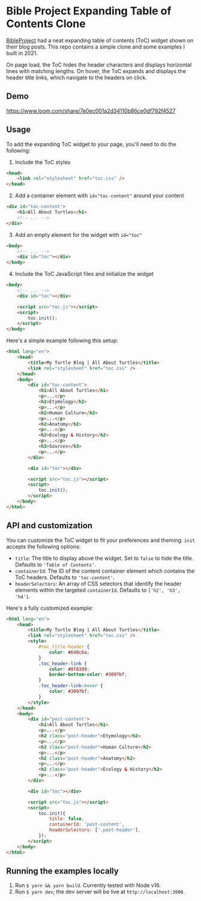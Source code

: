 # Bible Project Expanding Table of Contents Clone

[BibleProject](https://bibleproject.com/) had a neat expanding table of contents (ToC) widget shown on their blog posts. This repo contains a simple clone and some examples I built in 2021.

On page load, the ToC hides the header characters and displays horizontal lines with matching lengths. On hover, the ToC expands and displays the header title links, which navigate to the headers on click.

## Demo

https://www.loom.com/share/7e0ec001a2d34110b86ce0df792f4527

## Usage

To add the expanding ToC widget to your page, you'll need to do the following:

1. Include the ToC styles

```html
<head>
    <link rel="stylesheet" href="toc.css" />
</head>
```

2. Add a container element with `id="toc-content"` around your content

```html
<div id="toc-content">
    <h1>All About Turtles</h1>
    <!-- ... -->
</div>
```

3. Add an empty element for the widget with `id="toc"`

```html
<body>
    <!-- ... -->
    <div id="toc"></div>
</body>
```

4. Include the ToC JavaScript files and initialize the widget

```html
<body>
    <!-- ... -->
    <div id="toc"></div>

    <script src="toc.js"></script>
    <script>
        toc.init();
    </script>
</body>
```

Here's a simple example following this setup:

```html
<html lang="en">
    <head>
        <title>My Turtle Blog | All About Turtles</title>
        <link rel="stylesheet" href="toc.css" />
    </head>
    <body>
        <div id="toc-content">
            <h1>All About Turtles</h1>
            <p>...</p>
            <h2>Etymology</h2>
            <p>...</p>
            <h2>Human Culture</h2>
            <p>...</p>
            <h2>Anatomy</h2>
            <p>...</p>
            <h2>Ecology & History</h2>
            <p>...</p>
            <h3>Sources</h3>
            <p>...</p>
        </div>

        <div id="toc"></div>

        <script src="toc.js"></script>
        <script>
            toc.init();
        </script>
    </body>
</html>
```

## API and customization

You can customize the ToC widget to fit your preferences and theming. `init` accepts the following options:

-   `title`: The title to display above the widget. Set to `false` to hide the title. Defaults to `'Table of Contents'`.
-   `containerId`: The ID of the content container element which contains the ToC headers. Defaults to `'toc-content'`.
-   `headerSelectors`: An array of CSS selectors that identify the header elements within the targeted `containerId`. Defaults to `['h2', 'h3', 'h4']`.

Here's a fully customized example:

```html
<html lang="en">
    <head>
        <title>My Turtle Blog | All About Turtles</title>
        <link rel="stylesheet" href="toc.css" />
        <style>
            #toc_title-header {
                color: #648c6a;
            }
            .toc_header-link {
                color: #8f8389;
                border-bottom-color: #3097bf;
            }
            .toc_header-link:hover {
                color: #3097bf;
            }
        </style>
    </head>
    <body>
        <div id="post-content">
            <h1>All About Turtles</h1>
            <p>...</p>
            <h2 class="post-header">Etymology</h2>
            <p>...</p>
            <h2 class="post-header">Human Culture</h2>
            <p>...</p>
            <h2 class="post-header">Anatomy</h2>
            <p>...</p>
            <h2 class="post-header">Ecology & History</h2>
            <p>...</p>
        </div>

        <div id="toc"></div>

        <script src="toc.js"></script>
        <script>
            toc.init({
                title: false,
                containerId: 'post-content',
                headerSelectors: ['.post-header'],
            });
        </script>
    </body>
</html>
```

## Running the examples locally

1. Run `$ yarn && yarn build`. Currently tested with Node v16.
2. Run `$ yarn dev`; the dev server will be live at `http://localhost:3000`.
